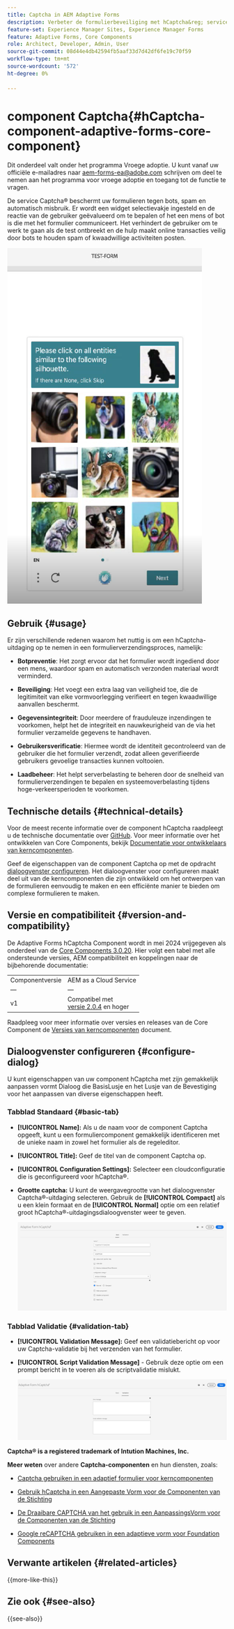 ```yaml
---
title: Captcha in AEM Adaptive Forms
description: Verbeter de formulierbeveiliging met hCaptcha&reg; service zonder problemen. Stap-voor-stap gids binnen!
feature-set: Experience Manager Sites, Experience Manager Forms
feature: Adaptive Forms, Core Components
role: Architect, Developer, Admin, User
source-git-commit: 08d44e4db42594fb5aaf33d7d42df6fe19c70f59
workflow-type: tm+mt
source-wordcount: '572'
ht-degree: 0%

---
```


# component Captcha{#hCaptcha-component-adaptive-forms-core-component}

<span class="preview"> Dit onderdeel valt onder het programma Vroege adoptie. U kunt vanaf uw officiële e-mailadres naar aem-forms-ea@adobe.com schrijven om deel te nemen aan het programma voor vroege adoptie en toegang tot de functie te vragen. </span>

De service Captcha® beschermt uw formulieren tegen bots, spam en automatisch misbruik. Er wordt een widget selectievakje ingesteld en de reactie van de gebruiker geëvalueerd om te bepalen of het een mens of bot is die met het formulier communiceert. Het verhindert de gebruiker om te werk te gaan als de test ontbreekt en de hulp maakt online transacties veilig door bots te houden spam of kwaadwillige activiteiten posten.

![hCaptcha®](/help/adaptive-forms/assets/hCaptcha-challenge.png)

## Gebruik {#usage}

Er zijn verschillende redenen waarom het nuttig is om een hCaptcha-uitdaging op te nemen in een formulierverzendingsproces, namelijk:

- **Botpreventie**: Het zorgt ervoor dat het formulier wordt ingediend door een mens, waardoor spam en automatisch verzonden materiaal wordt verminderd.

- **Beveiliging**: Het voegt een extra laag van veiligheid toe, die de legitimiteit van elke vormvoorlegging verifieert en tegen kwaadwillige aanvallen beschermt.

- **Gegevensintegriteit**: Door meerdere of frauduleuze inzendingen te voorkomen, helpt het de integriteit en nauwkeurigheid van de via het formulier verzamelde gegevens te handhaven.

- **Gebruikersverificatie**: Hiermee wordt de identiteit gecontroleerd van de gebruiker die het formulier verzendt, zodat alleen geverifieerde gebruikers gevoelige transacties kunnen voltooien.

- **Laadbeheer**: Het helpt serverbelasting te beheren door de snelheid van formulierverzendingen te bepalen en systeemoverbelasting tijdens hoge-verkeersperioden te voorkomen.

## Technische details {#technical-details}

Voor de meest recente informatie over de component hCaptcha raadpleegt u de technische documentatie over [GitHub](https://github.com/adobe/aem-core-forms-components/blob/master/ui.af.apps/src/main/content/jcr_root/apps/core/fd/components/form/hCaptcha/v1/hCaptcha/README.md). Voor meer informatie over het ontwikkelen van Core Components, bekijk [Documentatie voor ontwikkelaars van kerncomponenten](/help/developing/overview.md).

Geef de eigenschappen van de component Captcha op met de opdracht [dialoogvenster configureren](#configure-dialog). Het dialoogvenster voor configureren maakt deel uit van de kerncomponenten die zijn ontwikkeld om het ontwerpen van de formulieren eenvoudig te maken en een efficiënte manier te bieden om complexe formulieren te maken.

## Versie en compatibiliteit {#version-and-compatibility}


De Adaptive Forms hCaptcha Component wordt in mei 2024 vrijgegeven als onderdeel van de [Core Components 3.0.20](https://github.com/adobe/aem-core-forms-components/commit/a4cb97131ffad47137a8f5f173401128a1cf3491). Hier volgt een tabel met alle ondersteunde versies, AEM compatibiliteit en koppelingen naar de bijbehorende documentatie:

|  |  |
|---|---|
| Componentversie | AEM as a Cloud Service |
| — | — |
| v1 | Compatibel met<br>[versie 2.0.4](/help/adaptive-forms/version.md) en hoger | Compatibel | Compatibel |

Raadpleeg voor meer informatie over versies en releases van de Core Component de [Versies van kerncomponenten](/help/adaptive-forms/version.md) document.

## Dialoogvenster configureren {#configure-dialog}

U kunt eigenschappen van uw component hCaptcha met zijn gemakkelijk aanpassen vormt Dialoog die BasisLusje en het Lusje van de Bevestiging voor het aanpassen van diverse eigenschappen heeft.

### Tabblad Standaard {#basic-tab}

- **[!UICONTROL Name]:** Als u de naam voor de component Captcha opgeeft, kunt u een formuliercomponent gemakkelijk identificeren met de unieke naam in zowel het formulier als de regeleditor.
- **[!UICONTROL Title]:** Geef de titel van de component Captcha op.
- **[!UICONTROL Configuration Settings]:** Selecteer een cloudconfiguratie die is geconfigureerd voor hCaptcha®.
- **Grootte captcha:** U kunt de weergavegrootte van het dialoogvenster Captcha®-uitdaging selecteren. Gebruik de **[!UICONTROL Compact]** als u een klein formaat en de **[!UICONTROL Normal]** optie om een relatief groot hCaptcha®-uitdagingsdialoogvenster weer te geven.<!-- or **[!UICONTROL Invisible]** to validate hCaptcha&reg; without explicitly rendering the checkbox widget on the user interface. -->

  ![Het tabblad Basis van Captcha](/help/adaptive-forms/assets/hcaptcha-basic.png)

### Tabblad Validatie {#validation-tab}

- **[!UICONTROL Validation Message]:** Geef een validatiebericht op voor uw Captcha-validatie bij het verzenden van het formulier.
- **[!UICONTROL Script Validation Message]** - Gebruik deze optie om een prompt bericht in te voeren als de scriptvalidatie mislukt.

  ![Tab voor hCaptcha-validatie](/help/adaptive-forms/assets/hcaptcha-validation-tab.png)

**Captcha® is a registered trademark of Intution Machines, Inc.**

**Meer weten** over andere **Captcha-componenten** en hun diensten, zoals:

- [Captcha gebruiken in een adaptief formulier voor kerncomponenten](https://experienceleague.adobe.com/en/docs/experience-manager-cloud-service/content/forms/adaptive-forms-authoring/authoring-adaptive-forms-core-components/create-an-adaptive-form-on-forms-cs/integrate-adaptive-forms-hCaptcha-core-components)

- [Gebruik hCaptcha in een Aangepaste Vorm voor de Componenten van de Stichting](https://experienceleague.adobe.com/en/docs/experience-manager-cloud-service/content/forms/adaptive-forms-authoring/authoring-adaptive-forms-foundation-components/add-components-to-an-adaptive-form/integrate-adaptive-forms-hcaptcha)

- [De Draaibare CAPTCHA van het gebruik in een AanpassingsVorm voor de Componenten van de Stichting](https://experienceleague.adobe.com/en/docs/experience-manager-cloud-service/content/forms/adaptive-forms-authoring/authoring-adaptive-forms-foundation-components/add-components-to-an-adaptive-form/integrate-adaptive-forms-turnstile)

- [Google reCAPTCHA gebruiken in een adaptieve vorm voor Foundation Components](https://experienceleague.adobe.com/en/docs/experience-manager-cloud-service/content/forms/adaptive-forms-authoring/authoring-adaptive-forms-core-components/create-an-adaptive-form-on-forms-cs/captcha-adaptive-forms-core-components)

## Verwante artikelen {#related-articles}

{{more-like-this}}

## Zie ook {#see-also}

{{see-also}}